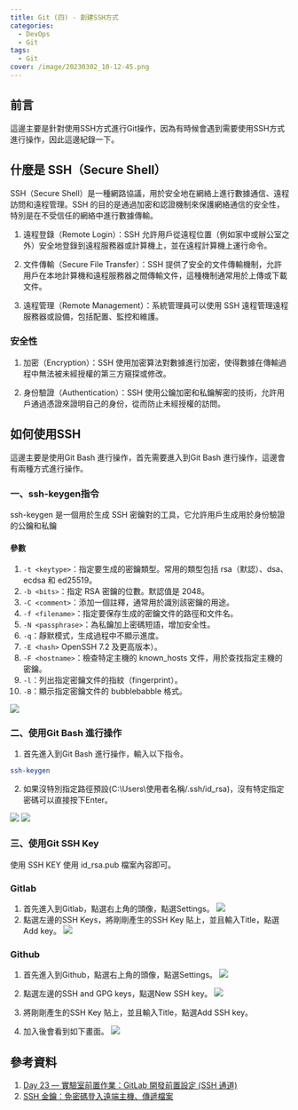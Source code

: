 ```yaml
---
title: Git (四) - 創建SSH方式
categories: 
  - DevOps
  - Git
tags: 
  - Git
cover: /image/20230302_10-12-45.png
---
```


## 前言
這邊主要是針對使用SSH方式進行Git操作，因為有時候會遇到需要使用SSH方式進行操作，因此這邊紀錄一下。

## 什麼是 SSH（Secure Shell）
SSH（Secure Shell）是一種網路協議，用於安全地在網絡上進行數據通信、遠程訪問和遠程管理。SSH 的目的是通過加密和認證機制來保護網絡通信的安全性，特別是在不受信任的網絡中進行數據傳輸。

1. 遠程登錄（Remote Login）：SSH 允許用戶從遠程位置（例如家中或辦公室之外）安全地登錄到遠程服務器或計算機上，並在遠程計算機上運行命令。

2. 文件傳輸（Secure File Transfer）：SSH 提供了安全的文件傳輸機制，允許用戶在本地計算機和遠程服務器之間傳輸文件，這種機制通常用於上傳或下載文件。

3. 遠程管理（Remote Management）：系統管理員可以使用 SSH 遠程管理遠程服務器或設備，包括配置、監控和維護。

### 安全性 
1. 加密（Encryption）：SSH 使用加密算法對數據進行加密，使得數據在傳輸過程中無法被未經授權的第三方窺探或修改。

2. 身份驗證（Authentication）：SSH 使用公鑰加密和私鑰解密的技術，允許用戶通過憑證來證明自己的身份，從而防止未經授權的訪問。


## 如何使用SSH
這邊主要是使用Git Bash 進行操作，首先需要進入到Git Bash 進行操作，這邊會有兩種方式進行操作。

### 一、ssh-keygen指令
ssh-keygen 是一個用於生成 SSH 密鑰對的工具，它允許用戶生成用於身份驗證的公鑰和私鑰

#### 參數
1. `-t <keytype>`：指定要生成的密鑰類型。常用的類型包括 rsa（默認）、dsa、ecdsa 和 ed25519。
2. `-b <bits>`：指定 RSA 密鑰的位數。默認值是 2048。
3. `-C <comment>`：添加一個註釋，通常用於識別該密鑰的用途。
4. `-f <filename>`：指定要保存生成的密鑰文件的路徑和文件名。
5. `-N <passphrase>`：為私鑰加上密碼短語，增加安全性。
6. `-q`：靜默模式，生成過程中不顯示進度。
7. `-E <hash>` OpenSSH 7.2 及更高版本）。
8. `-F <hostname>`：檢查特定主機的 known_hosts 文件，用於查找指定主機的密鑰。
9. `-l`：列出指定密鑰文件的指紋（fingerprint）。
10. `-B`：顯示指定密鑰文件的 bubblebabble 格式。

![](/image/20230801_23-21-38.png)

### 二、使用Git Bash 進行操作
1. 首先進入到Git Bash 進行操作，輸入以下指令。
```bash
ssh-keygen
```
2. 如果沒特別指定路徑預設(C:\Users\使用者名稱/.ssh/id_rsa)，沒有特定指定密碼可以直接按下Enter。

![](/image/20230801_23-20-46.png)
![](/image/20230801_23-23-11.png)

### 三、使用Git SSH Key
使用 SSH KEY 使用 id_rsa.pub 檔案內容即可。
### Gitlab
1. 首先進入到Gitlab，點選右上角的頭像，點選Settings。
![](/image/20230801_23-31-26.png)
2. 點選左邊的SSH Keys，將剛剛產生的SSH Key 貼上，並且輸入Title，點選Add key。
![](/image/20230801_23-32-43.png)

### Github
1. 首先進入到Github，點選右上角的頭像，點選Settings。
![](/image/20230801_23-34-17.png)

2. 點選左邊的SSH and GPG keys，點選New SSH key。
![](/image/20230801_23-34-03.png)

3. 將剛剛產生的SSH Key 貼上，並且輸入Title，點選Add SSH key。
4. 加入後會看到如下畫面。
![](/image/20230801_23-36-23.png)


## 參考資料
1. [Day 23 — 實驗室前置作業：GitLab 開發前置設定 (SSH 通道)](https://ithelp.ithome.com.tw/articles/10305020)
2. [SSH 金鑰：免密碼登入遠端主機、傳遞檔案](https://noob.tw/ssh-key/)